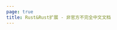 ```yaml
---
page: true
title: Rust&Rust扩展 - 非官方不完全中文文档
---
```


<script setup>
import Home from '@theme/components/Home.vue'
</script>

<Home class="bg-blue-300" />
